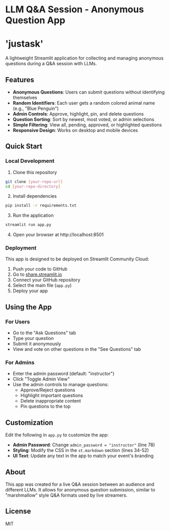 # LLM Q&A Session - Anonymous Question App
# 'justask'
A lightweight Streamlit application for collecting and managing anonymous questions during a Q&A session with LLMs.

## Features

- **Anonymous Questions**: Users can submit questions without identifying themselves
- **Random Identifiers**: Each user gets a random colored animal name (e.g., "Blue Penguin")
- **Admin Controls**: Approve, highlight, pin, and delete questions
- **Question Sorting**: Sort by newest, most voted, or admin selections
- **Simple Filtering**: View all, pending, approved, or highlighted questions
- **Responsive Design**: Works on desktop and mobile devices

## Quick Start

### Local Development

1. Clone this repository
```bash
git clone [your-repo-url]
cd [your-repo-directory]
```

2. Install dependencies
```bash
pip install -r requirements.txt
```

3. Run the application
```bash
streamlit run app.py
```

4. Open your browser at http://localhost:8501

### Deployment

This app is designed to be deployed on Streamlit Community Cloud:

1. Push your code to GitHub
2. Go to [share.streamlit.io](https://share.streamlit.io/)
3. Connect your GitHub repository
4. Select the main file (`app.py`)
5. Deploy your app

## Using the App

### For Users
- Go to the "Ask Questions" tab
- Type your question
- Submit it anonymously
- View and vote on other questions in the "See Questions" tab

### For Admins
- Enter the admin password (default: "instructor")
- Click "Toggle Admin View"
- Use the admin controls to manage questions:
  - Approve/Reject questions
  - Highlight important questions
  - Delete inappropriate content
  - Pin questions to the top

## Customization

Edit the following in `app.py` to customize the app:

- **Admin Password**: Change `admin_password = "instructor"` (line 78)
- **Styling**: Modify the CSS in the `st.markdown` section (lines 34-52)
- **UI Text**: Update any text in the app to match your event's branding

## About

This app was created for a live Q&A session between an audience and different LLMs. It allows for anonymous question submission, similar to "marshmallow" style Q&A formats used by live streamers.

## License

MIT
